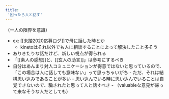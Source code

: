 ```yaml
---
title:
 '困ったら人と話す'
---
```


（一人の限界を意識）
- ex: [[未踏2020応募ログ]]で母に話した時とか
    - kinetoはそれ以外でも人に相談することによって解決したこと多そう
- ありきたりな話だけど、新しい視点が得られる
- 「[[素人の感想]]と、[[玄人の助言]]」は参考にするべき
- 自分はあんまり対人コミュニケーションが得意ではないと思っているので、「この場合は人に話しても意味ない」って思っちゃいがち
        - ただ、それは結構思い込みであることが多い
        - 思い込んでいる時に思い込んでいることは自覚できないので、騙されたと思って人と話すべき
        - （valuableな意見が帰って来なそうな人だとしても）